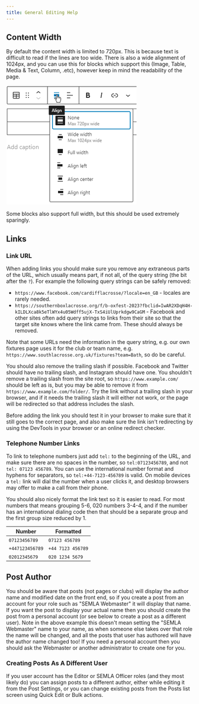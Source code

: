 ```yaml
---
title: General Editing Help
---
```


## Content Width

By default the content width is limited to 720px. This is because text is difficult to read if the lines are too wide. There is also a wide alignment of 1024px, and you can use this for blocks which support this (Image, Table, Media & Text, Column, .etc), however keep in mind the readability of the page.

![Align Toolbar](assets/img/align-toolbar.png)

Some blocks also support full width, but this should be used extremely sparingly.

## Links

### Link URL

When adding links you should make sure you remove any extraneous parts of the URL, which usually means part, if not all, of the query string (the bit after the `?`). For example the following query strings can be safely removed:

* `https://www.facebook.com/cardifflacrosse/?locale=en_GB` - locales are rarely needed.
* `https://southernboxlacrosse.org/f/b-oxfest-2023?fbclid=IwAR2XDqH4H-kILDLXca8k5eTlWYx4u05Wdff5ujX-TxS4iUlUprkdgw9CaGM` - Facebook and other sites often add query strings to links from their site so that the target site knows where the link came from. These should always be removed.

Note that some URLs need the information in the query string, e.g. our own fixtures page uses it for the club or team name, e.g. `https://www.southlacrosse.org.uk/fixtures?team=Bath`, so do be careful.

You should also remove the trailing slash if possible. Facebook and Twitter should have no trailing slash, and Instagram should have one. You shouldn't remove a trailing slash from the site root, so `https://www.example.com/` should be left as is, but you may be able to remove it from `https://www.example.com/folder/`. Try the link without a trailing slash in your browser, and if it needs the trailing slash it will either not work, or the page will be redirected so that address includes the slash.

Before adding the link you should test it in your browser to make sure that it still goes to the correct page, and also make sure the link isn't redirecting by using the DevTools in your browser or an online redirect checker.

### Telephone Number Links

To link to telephone numbers just add `tel:` to the beginning of the URL, and make sure there are no spaces in the number, so `tel:07123456789`, and not `tel: 07123 456789`. You can use the international number format and hyphens for separators, so `tel:+44-7123-456789` is valid. On mobile devices a `tel:` link will dial the number when a user clicks it, and desktop browsers may offer to make a call from their phone.

You should also nicely format the link text so it is easier to read. For most numbers that means grouping 5-6, 020 numbers 3-4-4, and if the number has an international dialing code then that should be a separate group and the first group size reduced by 1.

| Number | Formatted |
| ------ | --------- |
| `07123456789` | `07123 456789` |
| `+447123456789` | `+44 7123 456789` |
| `02012345679` | `020 1234 5679` |

## Post Author

You should be aware that posts (not pages or clubs) will display the author name and modified date on the front end, so if you create a post from an account for your role such as "SEMLA Webmaster" it will display that name. If you want the post to display your actual name then you should create the post from a personal account (or see below to create a post as a different user). Note in the above example this doesn't mean setting the "SEMLA Webmaster" name to your name, as when someone else takes over that role the name will be changed, and all the posts that user has authored will have the author name changed too! If you need a personal account then you should ask the Webmaster or another administrator to create one for you.

### Creating Posts As A Different User

If you user account has the Editor or SEMLA Officer roles (and they most likely do) you can assign posts to a different author, either while editing it from the Post Settings, or you can change existing posts from the Posts list screen using Quick Edit or Bulk actions.
